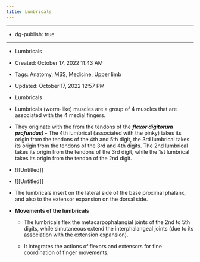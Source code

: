 ```yaml
---
title: Lumbricals
---
```


- --

- dg-publish: true

- --

- Lumbricals

- Created: October 17, 2022 11:43 AM

- Tags: Anatomy, MSS, Medicine, Upper limb

- Updated: October 17, 2022 12:57 PM

- Lumbricals

- Lumbricals (worm-like) muscles are a group of 4 muscles that are associated with the 4 medial fingers.

- They originate with the from the tendons of the *********************************flexor digitorum profundus) -*********************************  The 4th lumbrical (associated with the pinky) takes its origin from the tendons of the 4th and 5th digit, the 3rd lumbrical takes its origin from the tendons of the 3rd and 4th digits. The 2nd lumbrical takes its origin from the tendons of the 3rd digit, while the 1st lumbrical takes its origin from the tendon of the 2nd digit.

- ![[Untitled]]

- ![[Untitled]]

- The lumbricals insert on the lateral side of the base proximal phalanx, and also to the extensor expansion on the dorsal side.

- ******************************************************Movements of the lumbricals******************************************************
	 - The lumbricals flex the metacarpophalangial joints of the 2nd to 5th digits, while simutaneous extend the interphalangeal joints (due to its association with the extension expansion).

	 - It integrates the actions of flexors and extensors for fine coordination of finger movements.
